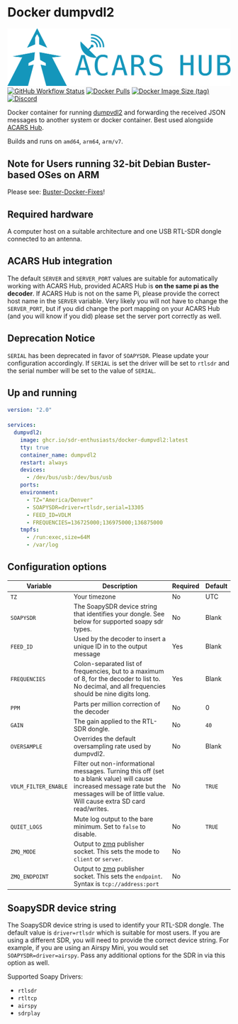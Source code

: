 # Docker dumpvdl2

![Banner](https://github.com/sdr-enthusiasts/docker-acarshub/blob/16ab3757986deb7c93c08f5c7e3752f54a19629c/Logo-Sources/ACARS%20Hub.png "banner")
[![GitHub Workflow Status](https://img.shields.io/github/workflow/status/fredclausen/docker-acarshub/Deploy%20to%20Docker%20Hub)](https://github.com/sdr-enthusiasts/docker-acarshub/actions?query=workflow%3A%22Deploy+to+Docker+Hub%22)
[![Docker Pulls](https://img.shields.io/docker/pulls/fredclausen/acarshub.svg)](https://hub.docker.com/r/fredclausen/acarshub)
[![Docker Image Size (tag)](https://img.shields.io/docker/image-size/fredclausen/acarshub/latest)](https://hub.docker.com/r/fredclausen/acarshub)
[![Discord](https://img.shields.io/discord/734090820684349521)](https://discord.gg/sTf9uYF)

Docker container for running [dumpvdl2](https://github.com/szpajder/dumpvdl2) and forwarding the received JSON messages to another system or docker container. Best used alongside [ACARS Hub](https://github.com/fredclausen/acarshub).

Builds and runs on `amd64`, `arm64`, `arm/v7`.

## Note for Users running 32-bit Debian Buster-based OSes on ARM

Please see: [Buster-Docker-Fixes](https://github.com/fredclausen/Buster-Docker-Fixes)!

## Required hardware

A computer host on a suitable architecture and one USB RTL-SDR dongle connected to an antenna.

## ACARS Hub integration

The default `SERVER` and `SERVER_PORT` values are suitable for automatically working with ACARS Hub, provided ACARS Hub is **on the same pi as the decoder**. If ACARS Hub is not on the same Pi, please provide the correct host name in the `SERVER` variable. Very likely you will not have to change the `SERVER_PORT`, but if you did change the port mapping on your ACARS Hub (and you will know if you did) please set the server port correctly as well.

## Deprecation Notice

`SERIAL` has been deprecated in favor of `SOAPYSDR`. Please update your configuration accordingly. If `SERIAL` is set the driver will be set to `rtlsdr` and the serial number will be set to the value of `SERIAL`.

## Up and running

```yaml
version: "2.0"

services:
  dumpvdl2:
    image: ghcr.io/sdr-enthusiasts/docker-dumpvdl2:latest
    tty: true
    container_name: dumpvdl2
    restart: always
    devices:
      - /dev/bus/usb:/dev/bus/usb
    ports:
    environment:
      - TZ="America/Denver"
      - SOAPYSDR=driver=rtlsdr,serial=13305
      - FEED_ID=VDLM
      - FREQUENCIES=136725000;136975000;136875000
    tmpfs:
      - /run:exec,size=64M
      - /var/log
```

## Configuration options

| Variable             | Description                                                                                                                                                                                      | Required | Default |
| -------------------- | ------------------------------------------------------------------------------------------------------------------------------------------------------------------------------------------------ | -------- | ------- |
| `TZ`                 | Your timezone                                                                                                                                                                                    | No       | UTC     |
| `SOAPYSDR`           | The SoapySDR device string that identifies your dongle. See below for supported soapy sdr types.                                                                                                 | No       | Blank   |
| `FEED_ID`            | Used by the decoder to insert a unique ID in to the output message                                                                                                                               | Yes      | Blank   |
| `FREQUENCIES`        | Colon-separated list of frequencies, but to a maximum of 8, for the decoder to list to. No decimal, and all frequencies should be nine digits long.                                              | Yes      | Blank   |
| `PPM`                | Parts per million correction of the decoder                                                                                                                                                      | No       | 0       |
| `GAIN`               | The gain applied to the RTL-SDR dongle.                                                                                                                                                          | No       | `40`    |
| `OVERSAMPLE`         | Overrides the default oversampling rate used by dumpvdl2.                                                                                                                                        | No       | Blank   |
| `VDLM_FILTER_ENABLE` | Filter out non-informational messages. Turning this off (set to a blank value) will cause increased message rate but the messages will be of little value. Will cause extra SD card read/writes. | No       | `TRUE`  |
| `QUIET_LOGS`         | Mute log output to the bare minimum. Set to `false` to disable.                                                                                                                                  | No       | `TRUE`  |
| `ZMQ_MODE`           | Output to [zmq](https://zeromq.org) publisher socket. This sets the mode to `client` or `server`.                                                                                                | No       |         |
| `ZMQ_ENDPOINT`       | Output to [zmq](https://zeromq.org) publisher socket. This sets the `endpoint`. Syntax is `tcp://address:port`                                                                                   | No       |         |

## SoapySDR device string

The SoapySDR device string is used to identify your RTL-SDR dongle. The default value is `driver=rtlsdr` which is suitable for most users. If you are using a different SDR, you will need to provide the correct device string. For example, if you are using an Airspy Mini, you would set `SOAPYSDR=driver=airspy`. Pass any additional options for the SDR in via this option as well.

Supported Soapy Drivers:

- `rtlsdr`
- `rtltcp`
- `airspy`
- `sdrplay`
